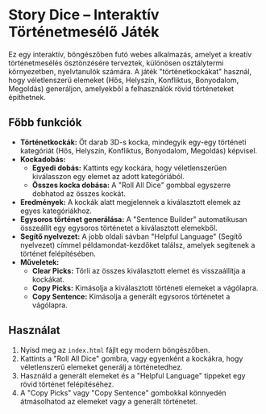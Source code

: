 # Story Dice – Interaktív Történetmesélő Játék

Ez egy interaktív, böngészőben futó webes alkalmazás, amelyet a kreatív történetmesélés ösztönzésére terveztek, különösen osztálytermi környezetben, nyelvtanulók számára. A játék "történetkockákat" használ, hogy véletlenszerű elemeket (Hős, Helyszín, Konfliktus, Bonyodalom, Megoldás) generáljon, amelyekből a felhasználók rövid történeteket építhetnek.

## Főbb funkciók

*   **Történetkockák:** Öt darab 3D-s kocka, mindegyik egy-egy történeti kategóriát (Hős, Helyszín, Konfliktus, Bonyodalom, Megoldás) képvisel.
*   **Kockadobás:**
    *   **Egyedi dobás:** Kattints egy kockára, hogy véletlenszerűen kiválasszon egy elemet az adott kategóriából.
    *   **Összes kocka dobása:** A "Roll All Dice" gombbal egyszerre dobhatod az összes kockát.
*   **Eredmények:** A kockák alatt megjelennek a kiválasztott elemek az egyes kategóriákhoz.
*   **Egysoros történet generálása:** A "Sentence Builder" automatikusan összeállít egy egysoros történetet a kiválasztott elemekből.
*   **Segítő nyelvezet:** A jobb oldali sávban "Helpful Language" (Segítő nyelvezet) címmel példamondat-kezdőket találsz, amelyek segítenek a történet felépítésében.
*   **Műveletek:**
    *   **Clear Picks:** Törli az összes kiválasztott elemet és visszaállítja a kockákat.
    *   **Copy Picks:** Kimásolja a kiválasztott történeti elemeket a vágólapra.
    *   **Copy Sentence:** Kimásolja a generált egysoros történetet a vágólapra.

## Használat

1.  Nyisd meg az `index.html` fájlt egy modern böngészőben.
2.  Kattints a "Roll All Dice" gombra, vagy egyenként a kockákra, hogy véletlenszerű elemeket generálj a történetedhez.
3.  Használd a generált elemeket és a "Helpful Language" tippeket egy rövid történet felépítéséhez.
4.  A "Copy Picks" vagy "Copy Sentence" gombokkal könnyedén átmásolhatod az elemeket vagy a generált történetet.
